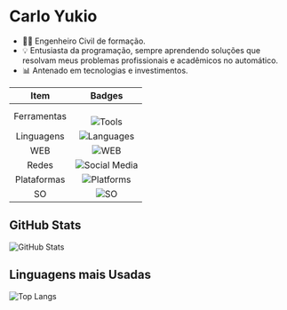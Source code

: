 
# Carlo Yukio

- 👷‍♂️ Engenheiro Civil de formação. 
- 💡 Entusiasta da programação, sempre aprendendo soluções que resolvam meus problemas profissionais e acadêmicos no automático.
- 📊 Antenado em tecnologias e investimentos.







|    Item     |                                                   Badges                                                   |
| :---------: | :--------------------------------------------------------------------------------------------------------: |
| Ferramentas | <br>![Tools](https://skillicons.dev/icons?i=aws,vscode,anaconda,autocad,bots,latex,obsidian&perline=5)<br> |
| Linguagens  |                     ![Languages](https://skillicons.dev/icons?i=py,go,r,matlab,mysql)                      |
|     WEB     |                    ![WEB](https://skillicons.dev/icons?i=bootstrap,html,css,js,django)                     |
|    Redes    |          ![Social Media](https://skillicons.dev/icons?i=discord,gmail,instagram,linkedin,twitter)          |
| Plataformas |                     ![Platforms](https://skillicons.dev/icons?i=github,heroku,docker)                      |
|     SO      |                         ![SO](https://skillicons.dev/icons?i=kali,ubuntu,windows)                          |






## GitHub Stats
![GitHub Stats](https://github-readme-stats.vercel.app/api?username=engcarlo&theme=transparent&bg_color=000&border_color=30A3DC&show_icons=true&icon_color=30A3DC&title_color=E94D5F&text_color=FFF)

## Linguagens mais Usadas
![Top Langs](https://github-readme-stats-git-masterrstaa-rickstaa.vercel.app/api/top-langs/?username=engcarlo&layout=compact&bg_color=000&border_color=30A3DC&title_color=E94D5F&text_color=FFF)
